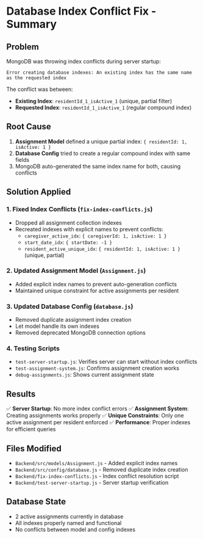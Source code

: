 # Database Index Conflict Fix - Summary

## Problem
MongoDB was throwing index conflicts during server startup:
```
Error creating database indexes: An existing index has the same name as the requested index
```

The conflict was between:
- **Existing Index**: `residentId_1_isActive_1` (unique, partial filter)
- **Requested Index**: `residentId_1_isActive_1` (regular compound index)

## Root Cause
1. **Assignment Model** defined a unique partial index: `{ residentId: 1, isActive: 1 }`
2. **Database Config** tried to create a regular compound index with same fields
3. MongoDB auto-generated the same index name for both, causing conflicts

## Solution Applied

### 1. Fixed Index Conflicts (`fix-index-conflicts.js`)
- Dropped all assignment collection indexes
- Recreated indexes with explicit names to prevent conflicts:
  - `caregiver_active_idx`: `{ caregiverId: 1, isActive: 1 }`
  - `start_date_idx`: `{ startDate: -1 }`
  - `resident_active_unique_idx`: `{ residentId: 1, isActive: 1 }` (unique, partial)

### 2. Updated Assignment Model (`Assignment.js`)
- Added explicit index names to prevent auto-generation conflicts
- Maintained unique constraint for active assignments per resident

### 3. Updated Database Config (`database.js`)
- Removed duplicate assignment index creation
- Let model handle its own indexes
- Removed deprecated MongoDB connection options

### 4. Testing Scripts
- `test-server-startup.js`: Verifies server can start without index conflicts
- `test-assignment-system.js`: Confirms assignment creation works
- `debug-assignments.js`: Shows current assignment state

## Results
✅ **Server Startup**: No more index conflict errors
✅ **Assignment System**: Creating assignments works properly
✅ **Unique Constraints**: Only one active assignment per resident enforced
✅ **Performance**: Proper indexes for efficient queries

## Files Modified
- `Backend/src/models/Assignment.js` - Added explicit index names
- `Backend/src/config/database.js` - Removed duplicate index creation
- `Backend/fix-index-conflicts.js` - Index conflict resolution script
- `Backend/test-server-startup.js` - Server startup verification

## Database State
- 2 active assignments currently in database
- All indexes properly named and functional
- No conflicts between model and config indexes